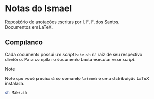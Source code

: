 # Notas do Ismael

Repositório de anotações escritas por I. F. F. dos Santos.  
Documentos em LaTeX.

## Compilando

Cada documento possui um *script* `Make.sh` na raíz de seu respectivo diretório.
Para compilar o documento basta executar esse *script*.

> [!NOTE]
> Note que você precisará do comando `latexmk` e uma distribuição LaTeX instalada.

```sh
sh Make.sh
```
